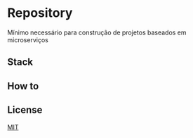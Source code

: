 # Repository

Mínimo necessário para construção de projetos baseados em microserviços

## Stack

## How to

## License

[MIT](./LICENSE)
